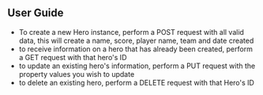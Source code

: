 ## User Guide
* To create a new Hero instance, perform a POST request with all valid data, this will create a name, score, player name, team and date created
* to receive information on a hero that has already been created, perform a GET request with that hero's ID
* to update an existing hero's information, perform a PUT request with the property values you wish to update
* to delete an existing hero, perform a DELETE request with that Hero's ID
